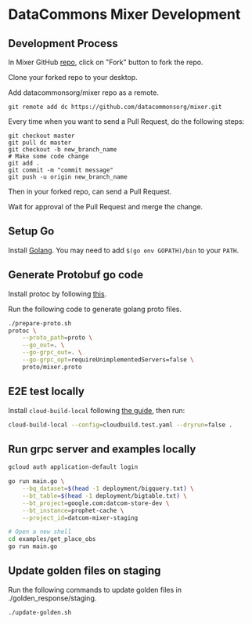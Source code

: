 # DataCommons Mixer Development

## Development Process

In Mixer GitHub [repo](https://github.com/datacommonsorg/mixer), click on "Fork"
button to fork the repo.

Clone your forked repo to your desktop.

Add datacommonsorg/mixer repo as a remote.

```shell
git remote add dc https://github.com/datacommonsorg/mixer.git
```

Every time when you want to send a Pull Request, do the following steps:

```shell
git checkout master
git pull dc master
git checkout -b new_branch_name
# Make some code change
git add .
git commit -m "commit message"
git push -u origin new_branch_name
```

Then in your forked repo, can send a Pull Request.

Wait for approval of the Pull Request and merge the change.

## Setup Go
Install [Golang](https://golang.org/doc/install). You may need to add `$(go env GOPATH)/bin` to your `PATH`.

## Generate Protobuf go code

Install protoc by following
[this](http://google.github.io/proto-lens/installing-protoc.html).

Run the following code to generate golang proto files.

```bash
./prepare-proto.sh
protoc \
    --proto_path=proto \
    --go_out=. \
    --go-grpc_out=. \
    --go-grpc_opt=requireUnimplementedServers=false \
    proto/mixer.proto
```

## E2E test locally

Install `cloud-build-local` following
[the guide](https://cloud.google.com/cloud-build/docs/build-debug-locally), then
run:

```bash
cloud-build-local --config=cloudbuild.test.yaml --dryrun=false .
```

## Run grpc server and examples locally

```bash
gcloud auth application-default login

go run main.go \
    --bq_dataset=$(head -1 deployment/bigquery.txt) \
    --bt_table=$(head -1 deployment/bigtable.txt) \
    --bt_project=google.com:datcom-store-dev \
    --bt_instance=prophet-cache \
    --project_id=datcom-mixer-staging

# Open a new shell
cd examples/get_place_obs
go run main.go
```

## Update golden files on staging

Run the following commands to update golden files in ./golden_response/staging.

```bash
./update-golden.sh
```
